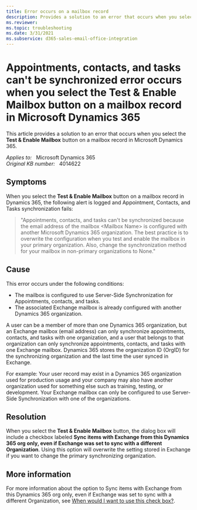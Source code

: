 ```yaml
---
title: Error occurs on a mailbox record
description: Provides a solution to an error that occurs when you select the Test & Enable Mailbox button on a mailbox record in Microsoft Dynamics 365.
ms.reviewer: 
ms.topic: troubleshooting
ms.date: 3/31/2021
ms.subservice: d365-sales-email-office-integration
---
```

# Appointments, contacts, and tasks can't be synchronized error occurs when you select the Test & Enable Mailbox button on a mailbox record in Microsoft Dynamics 365

This article provides a solution to an error that occurs when you select the **Test & Enable Mailbox** button on a mailbox record in Microsoft Dynamics 365.

_Applies to:_ &nbsp; Microsoft Dynamics 365  
_Original KB number:_ &nbsp; 4014622

## Symptoms

When you select the **Test & Enable Mailbox** button on a mailbox record in Dynamics 365, the following alert is logged and Appointment, Contacts, and Tasks synchronization fails:  

> "Appointments, contacts, and tasks can't be synchronized because the email address of the mailbox \<Mailbox Name> is configured with another Microsoft Dynamics 365 organization. The best practice is to overwrite the configuration when you test and enable the mailbox in your primary organization. Also, change the synchronization method for your mailbox in non-primary organizations to None."  

## Cause

This error occurs under the following conditions:

- The mailbox is configured to use Server-Side Synchronization for Appointments, contacts, and tasks.
- The associated Exchange mailbox is already configured with another Dynamics 365 organization.  

A user can be a member of more than one Dynamics 365 organization, but an Exchange mailbox (email address) can only synchronize appointments, contacts, and tasks with one organization, and a user that belongs to that organization can only synchronize appointments, contacts, and tasks with one Exchange mailbox. Dynamics 365 stores the organization ID (OrgID) for the synchronizing organization and the last time the user synced in Exchange.  

For example: Your user record may exist in a Dynamics 365 organization used for production usage and your company may also have another organization used for something else such as training, testing, or development. Your Exchange mailbox can only be configured to use Server-Side Synchronization with one of the organizations.  

## Resolution

When you select the **Test & Enable Mailbox** button, the dialog box will include a checkbox labeled **Sync items with Exchange from this Dynamics 365 org only, even if Exchange was set to sync with a different Organization**. Using this option will overwrite the setting stored in Exchange if you want to change the primary synchronizing organization.

## More information

For more information about the option to Sync items with Exchange from this Dynamics 365 org only, even if Exchange was set to sync with a different Organization, see [When would I want to use this check box?](/power-platform/admin/when-would-want-use-check-box).
